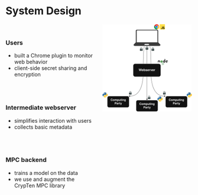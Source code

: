 # System Design

<div style="display: flex; align-items: flex-start; justify-content: space-between;">
<div style="flex: 1; padding-right: 20px;">

<br>

<h3 v-click="2">Users</h3>
<ul>
  <li v-click="3">built a Chrome plugin to monitor web behavior</li>
  <li v-click="4">client-side secret sharing and encryption</li>
</ul>

<br>
<br>

<h3 v-click="5">Intermediate webserver</h3>
<ul>
  <li v-click="6">simplifies interaction with users</li>
  <li v-click="7">collects basic metadata</li>
</ul>

<br>
<br>

<h3 v-click="8">MPC backend</h3>
<ul>
  <li v-click="9">trains a model on the data</li>
  <li v-click="10">we use and augment the CrypTen MPC library</li>
</ul>

</div>
<div style="flex: 1; text-align: right;" v-click="1">
<img src="../../figures/system-design.png" alt="System Design Diagram" style="max-width: 100%; height: auto;">
</div>
</div>